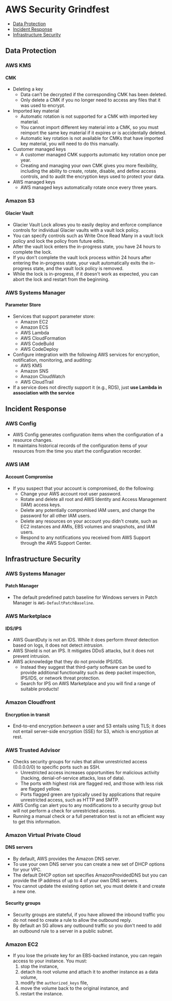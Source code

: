 # AWS Security Grindfest

- [Data Protection](#data-protection)
- [Incident Response](#incident-response)
- [Infrastructure Security](#infrastructure-security)

## Data Protection

### AWS KMS
#### CMK
- Deleting a key
  - Data can’t be decrypted if the corresponding CMK has been deleted.
  - Only delete a CMK if you no longer need to access any files that it was used to encrypt.
- Imported key material
  - Automatic rotation is not supported for a CMK with imported key material. 
  - You cannot import different key material into a CMK, so you must reimport the same key material if it expires or is accidentally deleted.
  - Automatic key rotation is not available for CMKs that have imported key material, you will need to do this manually.
- Customer managed keys
  - A customer managed CMK supports automatic key rotation once per year. 
  - Creating and managing your own CMK gives you more flexibility, including the ability to create, rotate, disable, and define access controls, and to audit the encryption keys used to protect your data. 
- AWS managed keys 
  - AWS managed keys automatically rotate once every three years.

### Amazon S3
#### Glacier Vault
- Glacier Vault Lock allows you to easily deploy and enforce compliance controls for individual Glacier vaults with a vault lock policy.
- You can specify controls such as Write Once Read Many in a vault lock policy and lock the policy from future edits.
- After the vault lock enters the in-progress state, you have 24 hours to complete the lock. 
- If you don't complete the vault lock process within 24 hours after entering the in-progress state, your vault automatically exits the in-progress state, and the vault lock policy is removed. 
- While the lock is in-progress, if it doesn't work as expected, you can abort the lock and restart from the beginning.

### AWS Systems Manager 
#### Parameter Store
- Services that support parameter store:
  - Amazon EC2
  - Amazon ECS
  - AWS Lambda
  - AWS CloudFormation
  - AWS CodeBuild
  - AWS CodeDeploy
- Configure integration with the following AWS services for encryption, notification, monitoring, and auditing:
  - AWS KMS
  - Amazon SNS
  - Amazon CloudWatch
  - AWS CloudTrail
- If a service does not directly support it (e.g., RDS), just **use Lambda in association with the service**

## Incident Response

### AWS Config
- AWS Config generates configuration items when the configuration of a resource changes.
- It maintains historical records of the configuration items of your resources from the time you start the configuration recorder.

### AWS IAM
#### Account Compromise
- If you suspect that your account is compromised, do the following:
  - Change your AWS account root user password.
  - Rotate and delete all root and AWS Identity and Access Management (IAM) access keys.
  - Delete any potentially compromised IAM users, and change the password for all other IAM users.
  - Delete any resources on your account you didn't create, such as EC2 instances and AMIs, EBS volumes and snapshots, and IAM users.
  - Respond to any notifications you received from AWS Support through the AWS Support Center.

## Infrastructure Security

### AWS Systems Manager 
#### Patch Manager
- The default predefined patch baseline for Windows servers in Patch Manager is `AWS-DefaultPatchBaseline`.

### AWS Marketplace
#### IDS/IPS
- AWS GuardDuty is not an IDS. While it does perform _threat_ detection based on logs, it does not detect _intrusion_. 
- AWS Shield is not an IPS. It mitigates DDoS attacks, but it does not prevent intrusion.
- AWS acknowledge that they do not provide IPS/IDS. 
  - Instead they suggest that third-party software can be used to provide additional functionality such as deep packet inspection, IPS/IDS, or network threat protection. 
  - Search for IPS on AWS Marketplace and you will find a range of suitable products!

### Amazon Cloudfront
#### Encryption in transit
- End-to-end encryption _between_ a user and S3 entails using TLS; it does not entail server-side encryption (SSE) for S3, which is encryption at rest.

### AWS Trusted Advisor
- Checks security groups for rules that allow unrestricted access (0.0.0.0/0) to specific ports such as SSH. 
  - Unrestricted access increases opportunities for malicious activity (hacking, denial-of-service attacks, loss of data). 
  - The ports with highest risk are flagged red, and those with less risk are flagged yellow. 
  - Ports flagged green are typically used by applications that require unrestricted access, such as HTTP and SMTP.
- AWS Config can alert you to any modifications to a security group but will not perform a check for unrestricted access.
- Running a manual check or a full penetration test is not an efficient way to get this information.

### Amazon Virtual Private Cloud
#### DNS servers
- By default, AWS provides the Amazon DNS server. 
- To use your own DNS server you can create a new set of DHCP options for your VPC. 
- The default DHCP option set specifies AmazonProvidedDNS but you can provide the IP address of up to 4 of your own DNS servers. 
- You cannot update the existing option set, you must delete it and create a new one.
#### Security groups
- Security groups are stateful, if you have allowed the inbound traffic you do not need to create a rule to allow the outbound reply. 
- By default an SG allows any outbound traffic so you don't need to add an outbound rule to a server in a public subnet.

### Amazon EC2
- If you lose the private key for an EBS-backed instance, you can regain access to your instance. You must: 
  1. stop the instance, 
  2. detach its root volume and attach it to another instance as a data volume, 
  3. modify the `authorized_keys` file, 
  4. move the volume back to the original instance, and 
  5. restart the instance.
